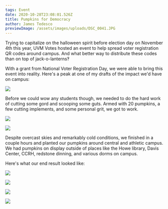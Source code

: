 ```yaml
---
tags: Event
date: 2020-10-28T23:08:01.526Z
title: Pumpkins for Democracy
author: James Tedesco
previewImage: /assets/images/uploads/DSC_0041.JPG
---
```

Trying to capitalize on the halloween spirit before election day on November
4th this year, UVM Votes hosted an event to help spread voter registration QR
codes around campus. And what better way to distribute these codes than on top
of jack-o-lanterns‽

With a grant from National Voter Registration Day, we were able to bring this event into reality. Here's a peak at one of my drafts of the impact we'd have on campus:

![](/assets/images/uploads/planningpumpkinsfordemocracy.png)

Before we could wow any students though, we needed to do the hard work of cutting some gord and scooping some guts. Armed with 20 pumpkins, a few cutting implements, and some personal grit, we got to work.

![](/assets/images/uploads/dsc_0001.jpg)

![](/assets/images/uploads/dsc_0021.jpg)

Despite overcast skies and remarkably cold conditions, we finished in a couple hours and planted our pumpkins around central and athletic campus. We had pumpkins on display outside of places like the Howe library, Davis Center, CCRH, redstone dinning, and various dorms on campus.

Here's what our end result looked like:

![](/assets/images/uploads/dsc_0025.jpg)

![](/assets/images/uploads/dsc_0054.jpg)

![](/assets/images/uploads/dsc_0057.jpg)

![](/assets/images/uploads/dsc_0041.jpg)